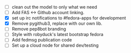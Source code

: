 - [ ] clean out the model to only what we need
- [ ] Add FAS <-> Github account linking.
- [X] set up irc notifications to #fedora-apps for development
- [X] Remove pygithub3, replace with our own lib.
- [ ] Remove pep8bot branding
- [ ] Style with robyduck's latest bootstrap fedora
- [ ] Add fedmsg publication code
- [ ] Set up a cloud node for shared dev/testing
